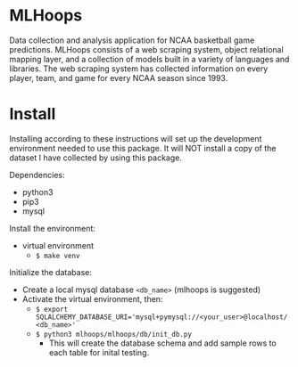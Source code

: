 # MLHoops
Data collection and analysis application for NCAA basketball game predictions. MLHoops consists of a web scraping system, object relational mapping layer, and a collection of models built in a variety of languages and libraries. The web scraping system has collected information on every player, team, and game for every NCAA season since 1993.


# Install
Installing according to these instructions will set up the development environment needed to use this package. It will NOT install a copy of the dataset I have collected by using this package.

Dependencies:
- python3
- pip3
- mysql

Install the environment:
- virtual environment
    - `$ make venv`

Initialize the database:
- Create a local mysql database `<db_name>` (mlhoops is suggested)
- Activate the virtual environment, then:
    - `$ export SQLALCHEMY_DATABASE_URI='mysql+pymysql://<your_user>@localhost/<db_name>'`
    - `$ python3 mlhoops/mlhoops/db/init_db.py`
        - This will create the database schema and add sample rows to each table for inital testing.
